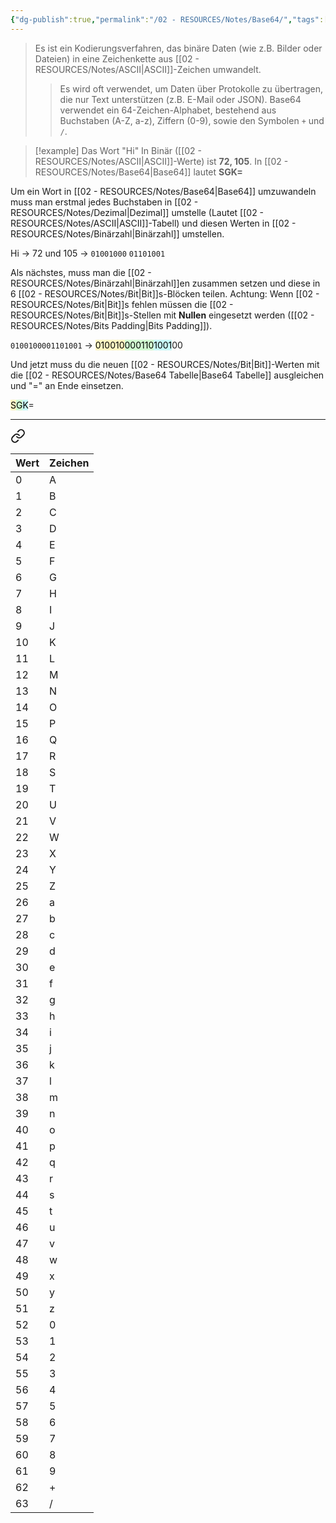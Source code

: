 ```yaml
---
{"dg-publish":true,"permalink":"/02 - RESOURCES/Notes/Base64/","tags":["it-sicherheit","code"],"noteIcon":"","updated":"2024-09-24T16:14:51.000+02:00"}
---
```


>Es ist ein Kodierungsverfahren, das binäre Daten (wie z.B. Bilder oder Dateien) in eine Zeichenkette aus [[02 - RESOURCES/Notes/ASCII\|ASCII]]-Zeichen umwandelt. 
>>Es wird oft verwendet, um Daten über Protokolle zu übertragen, die nur Text unterstützen (z.B. E-Mail oder JSON). 
>>Base64 verwendet ein 64-Zeichen-Alphabet, bestehend aus Buchstaben (A-Z, a-z), Ziffern (0-9), sowie den Symbolen `+` und `/`.

>[!example] 
>Das Wort "Hi" In Binär ([[02 - RESOURCES/Notes/ASCII\|ASCII]]-Werte) ist **72, 105**. 
>In [[02 - RESOURCES/Notes/Base64\|Base64]] lautet  **SGK=**

Um ein Wort in [[02 - RESOURCES/Notes/Base64\|Base64]] umzuwandeln muss man erstmal jedes Buchstaben in [[02 - RESOURCES/Notes/Dezimal\|Dezimal]] umstelle (Lautet [[02 - RESOURCES/Notes/ASCII\|ASCII]]-Tabell) und diesen Werten in [[02 - RESOURCES/Notes/Binärzahl\|Binärzahl]] umstellen.

Hi -> 72 und 105 -> `01001000` `01101001` 

Als nächstes, muss man die [[02 - RESOURCES/Notes/Binärzahl\|Binärzahl]]en zusammen setzen und diese in 6 [[02 - RESOURCES/Notes/Bit\|Bit]]s-Blöcken teilen.
Achtung: Wenn [[02 - RESOURCES/Notes/Bit\|Bit]]s fehlen müssen die [[02 - RESOURCES/Notes/Bit\|Bit]]s-Stellen mit **Nullen** eingesetzt werden ([[02 - RESOURCES/Notes/Bits Padding\|Bits Padding]]).

`0100100001101001`  -> <mark style="background: #FFF3A3A6;">010010</mark><mark style="background: #BBFABBA6;">000110</mark><mark style="background: #ABF7F7A6;">1001</mark>00


Und jetzt muss du die neuen [[02 - RESOURCES/Notes/Bit\|Bit]]-Werten mit die [[02 - RESOURCES/Notes/Base64 Tabelle\|Base64 Tabelle]] ausgleichen und "=" an Ende einsetzen.

<mark style="background: #FFF3A3A6;">S</mark><mark style="background: #BBFABBA6;">G</mark><mark style="background: #ABF7F7A6;">K</mark>=


___

<div class="transclusion internal-embed is-loaded"><a class="markdown-embed-link" href="/02-resources/notes/base64-tabelle/" aria-label="Open link"><svg xmlns="http://www.w3.org/2000/svg" width="24" height="24" viewBox="0 0 24 24" fill="none" stroke="currentColor" stroke-width="2" stroke-linecap="round" stroke-linejoin="round" class="svg-icon lucide-link"><path d="M10 13a5 5 0 0 0 7.54.54l3-3a5 5 0 0 0-7.07-7.07l-1.72 1.71"></path><path d="M14 11a5 5 0 0 0-7.54-.54l-3 3a5 5 0 0 0 7.07 7.07l1.71-1.71"></path></svg></a><div class="markdown-embed">





| Wert | Zeichen |
| ---- | ------- |
| 0    | A       |
| 1    | B       |
| 2    | C       |
| 3    | D       |
| 4    | E       |
| 5    | F       |
| 6    | G       |
| 7    | H       |
| 8    | I       |
| 9    | J       |
| 10   | K       |
| 11   | L       |
| 12   | M       |
| 13   | N       |
| 14   | O       |
| 15   | P       |
| 16   | Q       |
| 17   | R       |
| 18   | S       |
| 19   | T       |
| 20   | U       |
| 21   | V       |
| 22   | W       |
| 23   | X       |
| 24   | Y       |
| 25   | Z       |
| 26   | a       |
| 27   | b       |
| 28   | c       |
| 29   | d       |
| 30   | e       |
| 31   | f       |
| 32   | g       |
| 33   | h       |
| 34   | i       |
| 35   | j       |
| 36   | k       |
| 37   | l       |
| 38   | m       |
| 39   | n       |
| 40   | o       |
| 41   | p       |
| 42   | q       |
| 43   | r       |
| 44   | s       |
| 45   | t       |
| 46   | u       |
| 47   | v       |
| 48   | w       |
| 49   | x       |
| 50   | y       |
| 51   | z       |
| 52   | 0       |
| 53   | 1       |
| 54   | 2       |
| 55   | 3       |
| 56   | 4       |
| 57   | 5       |
| 58   | 6       |
| 59   | 7       |
| 60   | 8       |
| 61   | 9       |
| 62   | +       |
| 63   | /       |


</div></div>
